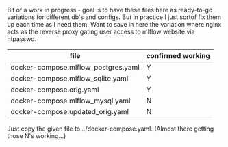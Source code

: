 Bit of a work in progress - goal is to have these files here as ready-to-go variations for different db's and configs.  But in practice I just sortof fix them up each time as I need them.  Want to save in here the variation where nginx acts as the reverse proxy gating user access to mlflow website via htpasswd.


| file                               | confirmed working |
-------------------------------------|--------------------
|docker-compose.mlflow_postgres.yaml |         Y         |
|docker-compose.mlflow_sqlite.yaml   |         Y         |
|docker-compose.orig.yaml            |         Y         |
|docker-compose.mlflow_mysql.yaml    |         N         |
|docker-compose.updated_orig.yaml    |         N         |


Just copy the given file to ../docker-compose.yaml.
(Almost there getting those N's working...)
